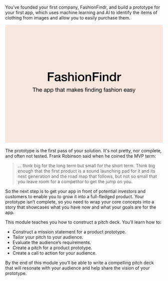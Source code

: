 You’ve founded your first company, FashionFindr, and build a prototype for your first app, which uses machine learning and AI to identify the items of clothing from images and allow you to easily purchase them.

![FashionFindr](../media/pitch_proto.001.png)

The prototype is the first pass of your solution. It's not pretty, nor complete, and often not tested. Frank Robinson said when he coined the MVP term:

> ... think big for the long term but small for the short term. Think big enough that the first product is a sound launching pad for it and its next generation and the road map that follows, but not so small that you leave room for a competitor to get the jump on you.

So the next step is to get your app in front of potential investors and customers to enable you to grow it into a full-fledged product. Your prototype isn’t complete, so you need to wrap your core concepts into a story that showcases what you have now and what your goals are for the app.

This module teaches you how to construct a pitch deck. You’ll learn how to:

* Construct a mission statement for a product prototype.
* Tailor your pitch to your audience.
* Evaluate the audience’s requirements.
* Create a pitch for a product prototype.
* Create a call to action for your audience.

By the end of this module you’ll be able to write a compelling pitch deck that will resonate with your audience and help share the vision of your prototype.